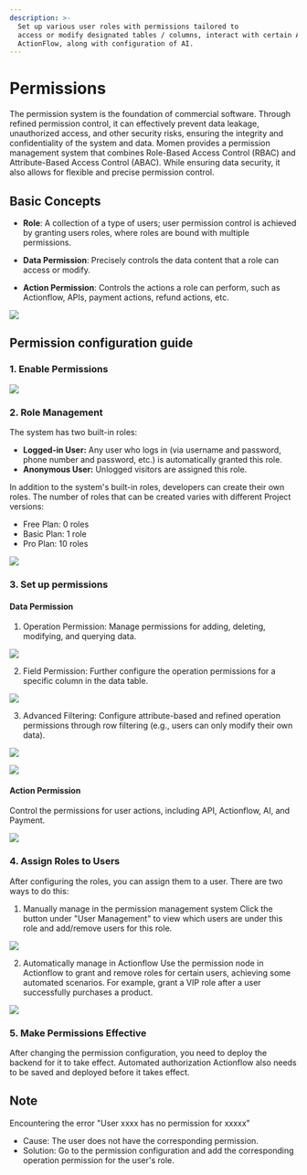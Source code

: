 ```yaml
---
description: >-
  Set up various user roles with permissions tailored to
  access or modify designated tables / columns, interact with certain APIs, and
  ActionFlow, along with configuration of AI.
---
```


# Permissions
The permission system is the foundation of commercial software. Through refined permission control, it can effectively prevent data leakage, unauthorized access, and other security risks, ensuring the integrity and confidentiality of the system and data. Momen provides a permission management system that combines Role-Based Access Control (RBAC) and Attribute-Based Access Control (ABAC). While ensuring data security, it also allows for flexible and precise permission control.

## Basic Concepts
* **Role**: A collection of a type of users; user permission control is achieved by granting users roles, where roles are bound with multiple permissions.

* **Data Permission**: Precisely controls the data content that a role can access or modify.

* **Action Permission**: Controls the actions a role can perform, such as Actionflow, APIs, payment actions, refund actions, etc.

![](<../.gitbook/assets/0 (16).png>)

## Permission configuration guide
### 1. Enable Permissions
![](<../.gitbook/assets/permission/permission0.png>)

### 2. Role Management
The system has two built-in roles:
* **Logged-in User:** Any user who logs in (via username and password, phone number and password, etc.) is automatically granted this role.
* **Anonymous User:** Unlogged visitors are assigned this role.

In addition to the system's built-in roles, developers can create their own roles. The number of roles that can be created varies with different Project versions:
* Free Plan: 0 roles
* Basic Plan: 1 role
* Pro Plan: 10 roles

![](<../.gitbook/assets/permission/permission1.png>)

### 3. Set up permissions
#### Data Permission
1. Operation Permission: Manage permissions for adding, deleting, modifying, and querying data.

![](<../.gitbook/assets/permission/permission2.png>)

2. Field Permission: Further configure the operation permissions for a specific column in the data table.

![](<../.gitbook/assets/permission/permission3.png>)

3. Advanced Filtering: Configure attribute-based and refined operation permissions through row filtering (e.g., users can only modify their own data).

![](<../.gitbook/assets/permission/permission4.png>)

![](<../.gitbook/assets/permission/permission5.png>)

#### Action Permission
Control the permissions for user actions, including API, Actionflow, AI, and Payment.

![](<../.gitbook/assets/permission/permission6.png>)

### 4. Assign Roles to Users
After configuring the roles, you can assign them to a user. There are two ways to do this:
1. Manually manage in the permission management system
Click the button under "User Management" to view which users are under this role and add/remove users for this role.

![](<../.gitbook/assets/permission/permission7.png>)

2. Automatically manage in Actionflow
Use the permission node in Actionflow to grant and remove roles for certain users, achieving some automated scenarios. For example, grant a VIP role after a user successfully purchases a product.

![](<../.gitbook/assets/permission/permission8.png>)

### 5. Make Permissions Effective
After changing the permission configuration, you need to deploy the backend for it to take effect. Automated authorization Actionflow also needs to be saved and deployed before it takes effect.

## Note
Encountering the error "User xxxx has no permission for xxxxx"
- Cause: The user does not have the corresponding permission.
- Solution: Go to the permission configuration and add the corresponding operation permission for the user's role.
